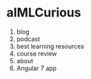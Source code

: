 # aIMLCurious

1. blog
2. podcast
3. best learning resources
4. course review
5. about
6. Angular 7 app
